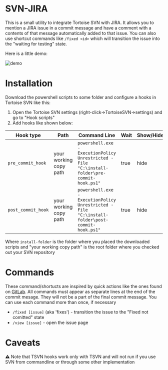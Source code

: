 # SVN-JIRA

This is a small utility to integrate Tortoise SVN with JIRA. It allows you to mention a JIRA issue in a commit message and have a comment with a contents of that message automatically added to that issue. You can also use shortcut commands like `/fixed <id>` which will transition the issue into the "waiting for testing" state.

Here is a little demo:

![demo](https://dha4w82d62smt.cloudfront.net/items/1c2l0f2u2G221t1N1B3l/Screen%20Recording%202018-01-16%20at%2006.15.38%20PM.gif)

# Installation

Download the powershell scripts to some folder and configure a hooks in Tortoise SVN like this:
1. Open the Tortoise SVN settings (right-click->TortoiseSVN->settings) and go to "Hook scripts"
1. Add hooks like shown below:

|Hook type  |Path   |Command Line   |Wait   |Show/Hide  | Enforce|
|-----------|-------|---------------|-------|-----------|--------|
`pre_commit_hook`|your working copy path|`powershell.exe -ExecutionPolicy Unrestricted -File "C:\install-folder\pre-commit-hook.ps1"`|true|hide|true
`post_commit_hook`|your working copy path|`powershell.exe -ExecutionPolicy Unrestricted -File "C:\install-folder\post-commit-hook.ps1"`|true|hide|true

Where `install-folder` is the folder where you placed the downloaded scripts and "your working copy path" is the root folder where you checked out your SVN repository 

# Commands
These command/shortucts are inspired by quick actions like the ones found on [GitLab](https://docs.gitlab.com/ee/user/project/quick_actions.html).
All commands must appear as separate lines at the end of the commit mesage. They will not be a part of the final commit message. You can use each command more than once, if necessary

* `/fixed [issue]` (aka 'fixes') - transition the issue to the "Fixed not comitted" state
* `/view [issue]` - open the issue page

# Caveats
:warning: Note that TSVN hooks work only with TSVN and will not run if you use SVN from commandline or through some other implementation
